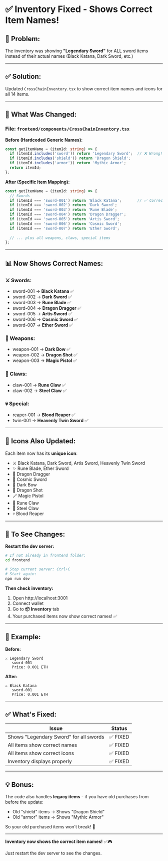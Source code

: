 # ✅ **Inventory Fixed - Shows Correct Item Names!**

## 🐛 **Problem:**
The inventory was showing **"Legendary Sword"** for ALL sword items instead of their actual names (Black Katana, Dark Sword, etc.)

---

## ✅ **Solution:**
Updated `CrossChainInventory.tsx` to show correct item names and icons for all 14 items.

---

## 🔧 **What Was Changed:**

### **File: `frontend/components/CrossChainInventory.tsx`**

**Before (Hardcoded Generic Names):**
```typescript
const getItemName = (itemId: string) => {
  if (itemId.includes('sword')) return 'Legendary Sword';  // ❌ Wrong!
  if (itemId.includes('shield')) return 'Dragon Shield';
  if (itemId.includes('armor')) return 'Mythic Armor';
  return itemId;
};
```

**After (Specific Item Mapping):**
```typescript
const getItemName = (itemId: string) => {
  // Swords
  if (itemId === 'sword-001') return 'Black Katana';       // ✅ Correct!
  if (itemId === 'sword-002') return 'Dark Sword';
  if (itemId === 'sword-003') return 'Rune Blade';
  if (itemId === 'sword-004') return 'Dragon Dragger';
  if (itemId === 'sword-005') return 'Artis Sword';
  if (itemId === 'sword-006') return 'Cosmic Sword';
  if (itemId === 'sword-007') return 'Ether Sword';
  
  // ... plus all weapons, claws, special items
};
```

---

## 📊 **Now Shows Correct Names:**

### **⚔️ Swords:**
- sword-001 → **Black Katana** ✅
- sword-002 → **Dark Sword** ✅
- sword-003 → **Rune Blade** ✅
- sword-004 → **Dragon Dragger** ✅
- sword-005 → **Artis Sword** ✅
- sword-006 → **Cosmic Sword** ✅
- sword-007 → **Ether Sword** ✅

### **🏹 Weapons:**
- weapon-001 → **Dark Bow** ✅
- weapon-002 → **Dragon Shot** ✅
- weapon-003 → **Magic Pistol** ✅

### **🦅 Claws:**
- claw-001 → **Rune Claw** ✅
- claw-002 → **Steel Claw** ✅

### **💀 Special:**
- reaper-001 → **Blood Reaper** ✅
- twin-001 → **Heavenly Twin Sword** ✅

---

## 🎯 **Icons Also Updated:**

Each item now has its **unique icon**:
- ⚔️ Black Katana, Dark Sword, Artis Sword, Heavenly Twin Sword
- ✨ Rune Blade, Ether Sword
- 🐉 Dragon Dragger
- 🌟 Cosmic Sword
- 🏹 Dark Bow
- 🔫 Dragon Shot
- 🪄 Magic Pistol
- 🦅 Rune Claw
- 🦾 Steel Claw
- 💀 Blood Reaper

---

## 🚀 **To See Changes:**

**Restart the dev server:**
```bash
# If not already in frontend folder:
cd frontend

# Stop current server: Ctrl+C
# Start again:
npm run dev
```

**Then check inventory:**
1. Open http://localhost:3001
2. Connect wallet
3. Go to **📦 Inventory** tab
4. Your purchased items now show correct names! ✅

---

## 📝 **Example:**

**Before:**
```
⚔️ Legendary Sword
   sword-001
   Price: 0.001 ETH
```

**After:**
```
⚔️ Black Katana
   sword-001
   Price: 0.001 ETH
```

---

## ✅ **What's Fixed:**

| Issue | Status |
|-------|--------|
| Shows "Legendary Sword" for all swords | ✅ FIXED |
| All items show correct names | ✅ FIXED |
| All items show correct icons | ✅ FIXED |
| Inventory displays properly | ✅ FIXED |

---

## 💡 **Bonus:**

The code also handles **legacy items** - if you have old purchases from before the update:
- Old "shield" items → Shows "Dragon Shield"
- Old "armor" items → Shows "Mythic Armor"

So your old purchased items won't break! 🎯

---

**Inventory now shows the correct item names!** ✅🎮

Just restart the dev server to see the changes.
